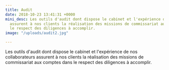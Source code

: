 ```yaml
---
title: Audit
date: 2018-10-23 13:41:31 +0000
mini_desc: Les outils d'audit dont dispose le cabinet et l'expérience de nos collaborateurs
  assurent à nos clients la réalisation des missions de commissariat aux comptes dans
  le respect des diligences à accomplir.
image: "/uploads/audit2.jpg"

---
```

Les outils d'audit dont dispose le cabinet et l'expérience de nos collaborateurs assurent à nos clients la réalisation des missions de commissariat aux comptes dans le respect des diligences à accomplir.